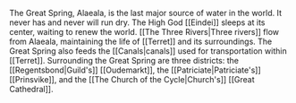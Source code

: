 The Great Spring, Alaeala, is the last major source of water in the world. It never has and never will run dry.  The High God [[Eindei]] sleeps at its center, waiting to renew the world. [[The Three Rivers|Three rivers]] flow from Alaeala, maintaining the life of [[Terret]] and its surroundings. The Great Spring also feeds the [[Canals|canals]] used for transportation within [[Terret]].
Surrounding the Great Spring are three districts: the [[Regentsbond|Guild's]] [[Oudemarkt]], the [[Patriciate|Patriciate's]] [[Prinsvike]], and the [[The Church of the Cycle|Church's]] [[Great Cathedral]].